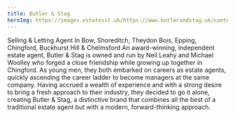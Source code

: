 ```yaml
---
title: Butler & Stag
heroImg: https://images.estatesit.uk/https://www.butlerandstag.uk/content/images/slideshow/6-960.jpg?format=webp
---
```


Selling & Letting Agent In Bow, Shoreditch, Theydon Bois, Epping, Chingford, Buckhurst Hill & Chelmsford
An award-winning, independent estate agent, Butler & Stag is owned and run by Neil Leahy and Michael Woolley who forged a close friendship while growing up together in Chingford.
As young men, they both embarked on careers as estate agents, quickly ascending the career ladder to become managers at the same company. Having accrued a wealth of experience and with a strong desire to bring a fresh approach to their industry, they decided to go it alone, creating Butler & Stag, a distinctive brand that combines all the best of a traditional estate agent but with a modern, forward-thinking approach.
